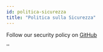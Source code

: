 ```yaml
---
id: politica-sicurezza
title: "Politica sulla Sicurezza"
---
```


Follow our security policy on [GitHub](https://github.com/verdaccio/verdaccio/security/policy)

<div id="codefund">''</div>
